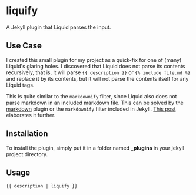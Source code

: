 # liquify
A Jekyll plugin that Liquid parses the input.

## Use Case
I created this small plugin for my project as a quick-fix for one of (many) Liquid's glaring holes. I discovered that Liquid does not parse its contents recursively, that is, it will parse `{{ description }}` or `{% include file.md %}` and replace it by its contents, but it will not parse the contents itself for any Liquid tags.

This is quite similar to the `markdownify` filter, since Liquid also does not parse markdown in an included markdown file. This can be solved by the [markdown](https://gist.github.com/tmtk75/1408402) plugin or the `markdownify` filter included in Jekyll. [This post](https://web.archive.org/web/20150402090957/http://wolfslittlestore.be/2013/10/rendering-markdown-in-jekyll) elaborates it further.

## Installation
To install the plugin, simply put it in a folder named **_plugins** in your jekyll project directory.

## Usage
    {{ description | liquify }}

